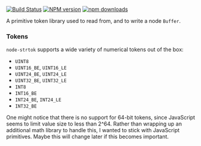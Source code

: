 [![Build Status][travis-image]][travis-url] [![NPM version][npm-image]][npm-url] [![npm downloads][npm-downloads-image]][npm-url]

A primitive token library used to read from, and to write a node `Buffer`.

### Tokens

`node-strtok` supports a wide variety of numerical tokens out of the box:

* `UINT8`
* `UINT16_BE`, `UINT16_LE`
* `UINT24_BE`, `UINT24_LE`
* `UINT32_BE`, `UINT32_LE`
* `INT8`
* `INT16_BE`
* `INT24_BE`, `INT24_LE`
* `INT32_BE`

One might notice that there is no support for 64-bit tokens, since JavaScript
seems to limit value size to less than 2^64. Rather than wrapping up an
additional math library to handle this, I wanted to stick with JavaScript
primitives. Maybe this will change later if this becomes important.
      
[npm-url]: https://npmjs.org/package/token-types
[npm-image]: https://badge.fury.io/js/token-types.svg
[npm-downloads-image]: http://img.shields.io/npm/dm/token-types.svg

[travis-url]: https://travis-ci.org/Borewit/token-types
[travis-image]: https://api.travis-ci.org/Borewit/token-types.svg?branch=master